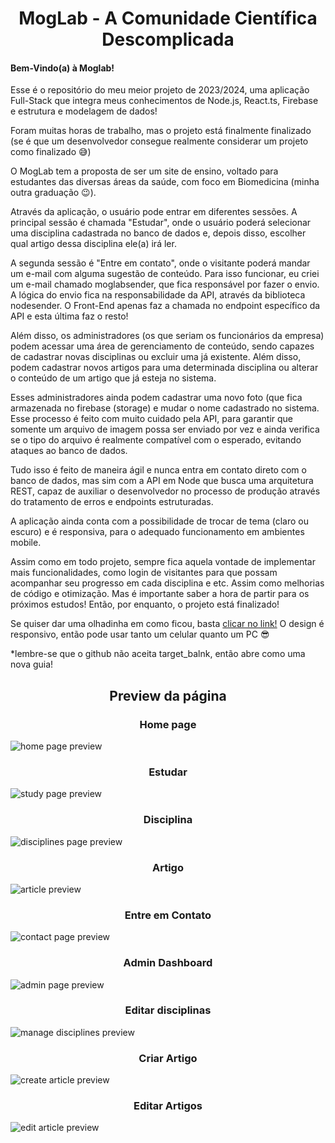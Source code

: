 <h1 align='center'>MogLab - A Comunidade Científica Descomplicada</h1>
<div id='desc'>
   <h4>Bem-Vindo(a) à Moglab!</h4>
   <p>Esse é o repositório do meu meior projeto de 2023/2024, uma aplicação Full-Stack que integra meus conhecimentos de Node.js, React.ts, Firebase e estrutura e modelagem de dados!</p>
   <p>Foram muitas horas de trabalho, mas o projeto está finalmente finalizado (se é que um desenvolvedor consegue realmente considerar um projeto como finalizado 😅)</p>

<p>O MogLab tem a proposta de ser um site de ensino, voltado para estudantes das diversas áreas da saúde, com foco em Biomedicina (minha outra graduação 😉).</p>

<p>Através da aplicação, o usuário pode entrar em diferentes sessões. A principal sessão é chamada "Estudar", onde o usuário poderá selecionar uma disciplina cadastrada no banco de dados e, depois disso, escolher qual artigo dessa disciplina ele(a) irá ler.</p>

<p>A segunda sessão é "Entre em contato", onde o visitante poderá mandar um e-mail com alguma sugestão de conteúdo. Para isso funcionar, eu criei um e-mail chamado moglabsender, que fica responsável por fazer o envio. A lógica do envio fica na responsabilidade da API, através da biblioteca nodesender. O Front-End apenas faz a chamada no endpoint específico da API e esta última faz o resto!</p>

<p>Além disso, os administradores (os que seriam os funcionários da empresa) podem acessar uma área de gerenciamento de conteúdo, sendo capazes de cadastrar novas disciplinas ou excluir uma já existente. Além disso, podem cadastrar novos artigos para uma determinada disciplina ou alterar o conteúdo de um artigo que já esteja no sistema.</p> 

<p>Esses administradores ainda podem cadastrar uma novo foto (que fica armazenada no firebase (storage) e mudar o nome cadastrado no sistema. Esse processo é feito com muito cuidado pela API, para garantir que somente um arquivo de imagem possa ser enviado por vez e ainda verifica se o tipo do arquivo é realmente compatível com o esperado, evitando ataques ao banco de dados.</p> 

<p>Tudo isso é feito de maneira ágil e nunca entra em contato direto com o banco de dados, mas sim com a API em Node que busca uma arquitetura REST, capaz de auxiliar o desenvolvedor no processo de produção através do tratamento de erros e endpoints estruturadas.</p> 

<p>A aplicação ainda conta com a possibilidade de trocar de tema (claro ou escuro) e é responsiva, para o adequado funcionamento em ambientes mobile.</p> 

<p>Assim como em todo projeto, sempre fica aquela vontade de implementar mais funcionalidades, como login de visitantes para que possam acompanhar seu progresso em cada disciplina e etc. Assim como melhorias de código e otimização. Mas é importante saber a hora de partir para os próximos estudos! Então, por enquanto, o projeto está finalizado!</p> 

<p>Se quiser dar uma olhadinha em como ficou, basta <a href='https://moglab.netlify.app'>clicar no link!</a> O design é responsivo, então pode usar tanto um celular quanto um PC 😎 </p>
*lembre-se que o github não aceita target_balnk, então abre como uma nova guia!
</div>
<div id='preview'>
<h2 align='center'>Preview da página</h2>
   
<h3 align='center'>Home page</h3>
<img src='src/assets/github_preview/Home_Preview.png' alt='home page preview' />
<h3 align='center'>Estudar</h3>
<img src='src/assets/github_preview/Study_Page_Preview.png' alt='study page preview' />
<h3 align='center'>Disciplina</h3>
<img src='src/assets/github_preview/Discipline_Preview.png' alt='disciplines page preview ' />
<h3 align='center'>Artigo</h3>
<img src='src/assets/github_preview/Article_Preview.png' alt='article preview' />
<h3 align='center'>Entre em Contato</h3>
<img src='src/assets/github_preview/Contatc_Preview.png' alt='contact page preview ' />
<h3 align='center'>Admin Dashboard</h3>
<img src='src/assets/github_preview/Admin_Preview.png' alt='admin page preview ' />
<h3 align='center'>Editar disciplinas</h3>
<img src='src/assets/github_preview/Manage_Disciplines_Preview.png' alt='manage disciplines preview ' />
<h3 align='center'>Criar Artigo</h3>
<img src='src/assets/github_preview/Manage_Articles_Create_Preview.png' alt='create article preview ' />
<h3 align='center'>Editar Artigos</h3>
<img src='src/assets/github_preview/Manage_Articles_Edit_Preview.png' alt='edit article preview ' />
</div>
